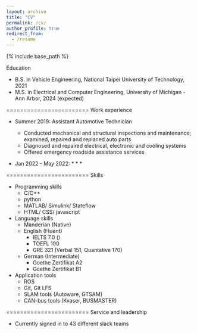 ```yaml
---
layout: archive
title: "CV"
permalink: /cv/
author_profile: true
redirect_from:
  - /resume
---
```


{% include base_path %}

Education

* B.S. in Vehicle Engineering, National Taipei University of Technology, 2021
* M.S. in Electrical and Computer Engineering, University of Michigan - Ann Arbor, 2024 (expected)

========================
Work experience

* Summer 2019: Assistant Automotive Technician
  * Conducted mechanical and structural inspections and maintenance; examined, repaired and replaced auto parts
  * Diagnosed and repaired electrical, electronic and cooling systems
  * Offered emergency roadside assistance services

* Jan 2022 - May 2022:
  * 
  * 
  * 

========================
Skills

* Programming skills
  * C/C++
  * python
  * MATLAB/ Simulink/ Stateflow
  * HTML/ CSS/ javascript
* Language skills
  * Manderian (Native)
  * English (Fluent)
    * IELTS 7.0 ()
    * TOEFL 100
    * GRE 321 (Verbal 151, Quantative 170)
  * German (Intermediate)
    * Goethe Zertifikat A2
    * Goethe Zertifikat B1
* Application tools
  * ROS
  * Git, Git LFS
  * SLAM tools (Autoware, GTSAM)
  * CAN-bus tools (Kvaser, BUSMASTER)

========================
Service and leadership

* Currently signed in to 43 different slack teams
